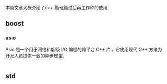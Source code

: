 本篇文章大概介绍了c++ 基础篇过后再工作种的使用

## boost

### asio

Asio 是一个用于网络和低级 I/O 编程的跨平台 C++ 库，它使用现代 C++ 方法为开发人员提供一致的异步模型.

```

```

## std

